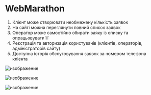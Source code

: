 # WebMarathon
1. Клієнт може створювати необмежену кількість заявок
2. На сайті можна переглянути повний список заявок
3. Оператор може самостійно обирати заяку із списку та опрацьовувати її
4. Реєстрація та авторизація користувачів (клієнтів, операторів, адміністраторів сайту)
5. Доступна історія обслуговування заявок за номером телефона клієнта 

![изображение](https://user-images.githubusercontent.com/69036768/168738772-6cbaf413-3c57-49f7-acf2-2edbc03c4e37.png)

![изображение](https://user-images.githubusercontent.com/69036768/168738840-d998f02a-1261-4a03-93ed-1cc297c8013c.png)

![изображение](https://user-images.githubusercontent.com/69036768/168738925-66acbb57-4da6-4255-b4ec-b5aa24c4b619.png)

